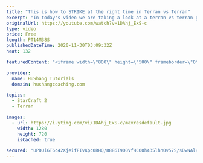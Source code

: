 ```yaml
---
title: "This is how to STRIKE at the right time in Terran vs Terran"
excerpt: "In today's video we are taking a look at a terran vs terran game I played that showcases some patience and how I like to calculate when it's the correct time to attack!  Coaching -------------------------------------------------------------------------- Website: https://www.hushangcoaching.com  Interested"
originalUrl: https://youtube.com/watch?v=1DAhj_ExS-c
type: video
price: Free
length: PT14M38S
publishedDateTime: 2020-11-30T03:09:32Z
heat: 132

featuredContent: "<iframe width=\"800\" height=\"500\" frameborder=\"0\" src=\"https://www.youtube.com/embed/1DAhj_ExS-c\" allow=\"accelerometer; autoplay; encrypted-media; gyroscope; picture-in-picture\" allowfullscreen></iframe>"

provider:
  name: HuShang Tutorials
  domain: hushangcoaching.com

topics:
  - StarCraft 2
  - Terran

images:
  - url: https://i.ytimg.com/vi/1DAhj_ExS-c/maxresdefault.jpg
    width: 1280
    height: 720
    isCached: true

secured: "UPDUi6T6c42XjeifFIvKpc0RHQ/8886I9O0VfHCOOh435lhn0v57S/sDwNAl4YqhK1siZq3GetzjTi2WyrvKNTXrJwdoSIIrkm96vtCyz7MYpQks+MurJhI9+tXU3LCcPw26J1CeDRb4SMn1tGLd23nmjn8cv7mK+L8KRpH6/114GojR9CpVuK5U1GUdnKACS+T3TCFjjB6Ie9PH4X3tscRbzyykWr7+CdoiuwMrUjm6Qz5368+4HFnF9Kqnz5w+bI2mEMNSN9ZF2Fo4cAkZzQy9Aw3zfLI9j2mckWdh7DPlr0ovLrC4ZU0hkGWl5nuaJR2xuZD2tSh/o3Xkht+bZkKW87qhWNXVmSieSaA7FAfWyuZL6AFnKp4WyFqMAdkhhPT8lWWRprHSQJbwZTo/jISmbRTRRPkk3ycekgYlWUc=;4iY00dX8H4+bxX3E4ojGZg=="
---
```


